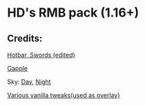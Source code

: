 # HD's RMB pack (1.16+)

## Credits:

[Hotbar, Swords (edited)](www.mediafire.com/folder/bu3drsi1c8rgi/TimeDeo%27s_2k_Packs)

[Gapple](https://bit.ly/3mAPIG1)

Sky: [Day](www.mediafire.com/file/9gwux6pn82o6e1f/%21____%A7bClouds_and_Planets.zip/file), [Night](www.mediafire.com/file/a0ehaeewwcgzfpj/!++++%C3%82%C2%A7bClouds+&+Planets+Night+Overlay.zip/file)

[Various vanilla tweaks(used as overlay)](https://vanillatweaks.net/share#MvfMvu)
